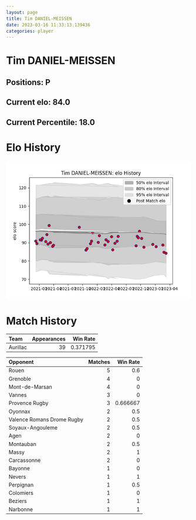 ```yaml
---  
layout: page  
title: Tim DANIEL-MEISSEN  
date: 2023-03-16 11:33:13.139436  
categories: player  
---
```

# Tim DANIEL-MEISSEN

## Positions: P

## Current elo: 84.0

## Current Percentile: 18.0

# Elo History


![elo history](history_TimDANIEL-MEISSEN.png)
# Match History


| Team     |   Appearances |   Win Rate |
|:---------|--------------:|-----------:|
| Aurillac |            39 |   0.371795 |

| Opponent                   |   Matches |   Win Rate |
|:---------------------------|----------:|-----------:|
| Rouen                      |         5 |   0.6      |
| Grenoble                   |         4 |   0        |
| Mont-de-Marsan             |         4 |   0        |
| Vannes                     |         3 |   0        |
| Provence Rugby             |         3 |   0.666667 |
| Oyonnax                    |         2 |   0.5      |
| Valence Romans Drome Rugby |         2 |   0.5      |
| Soyaux-Angouleme           |         2 |   0.5      |
| Agen                       |         2 |   0        |
| Montauban                  |         2 |   0.5      |
| Massy                      |         2 |   1        |
| Carcassonne                |         2 |   0        |
| Bayonne                    |         1 |   0        |
| Nevers                     |         1 |   1        |
| Perpignan                  |         1 |   0.5      |
| Colomiers                  |         1 |   0        |
| Beziers                    |         1 |   1        |
| Narbonne                   |         1 |   1        |